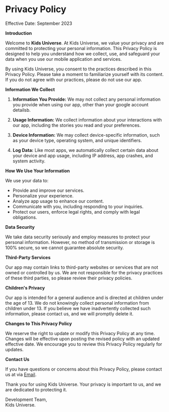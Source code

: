 # **Privacy Policy**

Effective Date: September 2023

**Introduction**

Welcome to **Kids Universe**. At Kids Universe, we value your privacy and are committed to protecting your personal information. This Privacy Policy is designed to help you understand how we collect, use, and safeguard your data when you use our mobile application and services.

By using Kids Universe, you consent to the practices described in this Privacy Policy. Please take a moment to familiarize yourself with its content. If you do not agree with our practices, please do not use our app.

**Information We Collect**

1. **Information You Provide:** We may not collect any personal information you provide when using our app, other than your google account detailsb.

2. **Usage Information:** We collect information about your interactions with our app, including the stories you read and your preferences.

3. **Device Information:** We may collect device-specific information, such as your device type, operating system, and unique identifiers.

4. **Log Data:** Like most apps, we automatically collect certain data about your device and app usage, including IP address, app crashes, and system activity.

**How We Use Your Information**

We use your data to:

- Provide and improve our services.
- Personalize your experience.
- Analyze app usage to enhance our content.
- Communicate with you, including responding to your inquiries.
- Protect our users, enforce legal rights, and comply with legal obligations.

**Data Security**

We take data security seriously and employ measures to protect your personal information. However, no method of transmission or storage is 100% secure, so we cannot guarantee absolute security.

**Third-Party Services**

Our app may contain links to third-party websites or services that are not owned or controlled by us. We are not responsible for the privacy practices of these third parties, so please review their privacy policies.

**Children's Privacy**

Our app is intended for a general audience and is directed at children under the age of 13. We do not knowingly collect personal information from children under 13. If you believe we have inadvertently collected such information, please contact us, and we will promptly delete it.

**Changes to This Privacy Policy**

We reserve the right to update or modify this Privacy Policy at any time. Changes will be effective upon posting the revised policy with an updated effective date. We encourage you to review this Privacy Policy regularly for updates.

**Contact Us**

If you have questions or concerns about this Privacy Policy, please contact us at via [Email](pasindumuthumaladevelopment@gmail.com).

Thank you for using Kids Universe. Your privacy is important to us, and we are dedicated to protecting it.

Development Team,</br>
Kids Universe.
